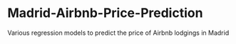 # Madrid-Airbnb-Price-Prediction
Various regression models to predict the price of Airbnb lodgings in Madrid
